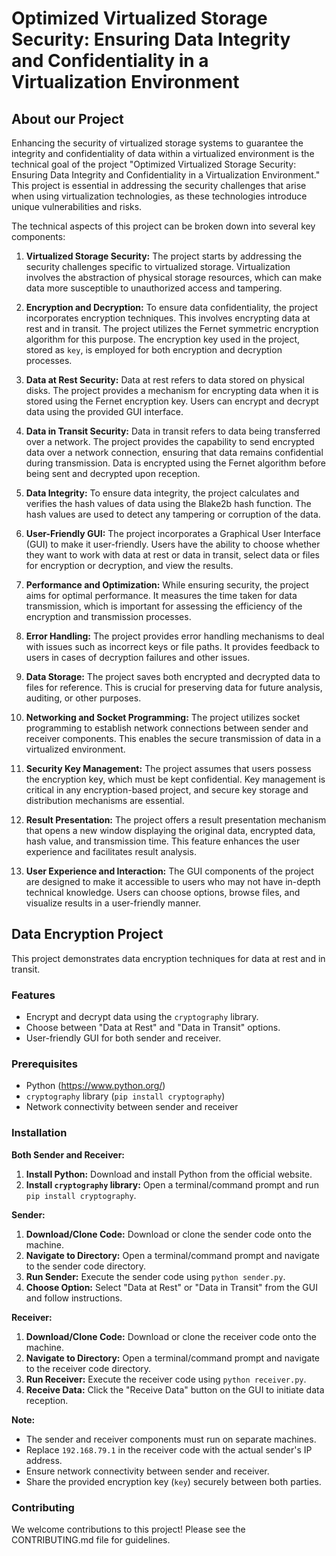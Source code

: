 # Optimized Virtualized Storage Security: Ensuring Data Integrity and Confidentiality in a Virtualization Environment

## About our Project

Enhancing the security of virtualized storage systems to guarantee the integrity and confidentiality of data within a virtualized environment is the technical goal of the project "Optimized Virtualized Storage Security: Ensuring Data Integrity and Confidentiality in a Virtualization Environment." This project is essential in addressing the security challenges that arise when using virtualization technologies, as these technologies introduce unique vulnerabilities and risks.

The technical aspects of this project can be broken down into several key components:

1. **Virtualized Storage Security:** 
   The project starts by addressing the security challenges specific to virtualized storage. Virtualization involves the abstraction of physical storage resources, which can make data more susceptible to unauthorized access and tampering.
   
2. **Encryption and Decryption:** 
   To ensure data confidentiality, the project incorporates encryption techniques. This involves encrypting data at rest and in transit. The project utilizes the Fernet symmetric encryption algorithm for this purpose. The encryption key used in the project, stored as `key`, is employed for both encryption and decryption processes.
   
3. **Data at Rest Security:** 
   Data at rest refers to data stored on physical disks. The project provides a mechanism for encrypting data when it is stored using the Fernet encryption key. Users can encrypt and decrypt data using the provided GUI interface.
   
4. **Data in Transit Security:** 
   Data in transit refers to data being transferred over a network. The project provides the capability to send encrypted data over a network connection, ensuring that data remains confidential during transmission. Data is encrypted using the Fernet algorithm before being sent and decrypted upon reception.
   
5. **Data Integrity:** 
   To ensure data integrity, the project calculates and verifies the hash values of data using the Blake2b hash function. The hash values are used to detect any tampering or corruption of the data.
   
6. **User-Friendly GUI:** 
   The project incorporates a Graphical User Interface (GUI) to make it user-friendly. Users have the ability to choose whether they want to work with data at rest or data in transit, select data or files for encryption or decryption, and view the results.
   
7. **Performance and Optimization:** 
   While ensuring security, the project aims for optimal performance. It measures the time taken for data transmission, which is important for assessing the efficiency of the encryption and transmission processes.
   
8. **Error Handling:** 
   The project provides error handling mechanisms to deal with issues such as incorrect keys or file paths. It provides feedback to users in cases of decryption failures and other issues.
   
9. **Data Storage:** 
   The project saves both encrypted and decrypted data to files for reference. This is crucial for preserving data for future analysis, auditing, or other purposes.
   
10. **Networking and Socket Programming:** 
    The project utilizes socket programming to establish network connections between sender and receiver components. This enables the secure transmission of data in a virtualized environment.
    
11. **Security Key Management:** 
    The project assumes that users possess the encryption key, which must be kept confidential. Key management is critical in any encryption-based project, and secure key storage and distribution mechanisms are essential.
    
12. **Result Presentation:** 
    The project offers a result presentation mechanism that opens a new window displaying the original data, encrypted data, hash value, and transmission time. This feature enhances the user experience and facilitates result analysis.
    
13. **User Experience and Interaction:** 
    The GUI components of the project are designed to make it accessible to users who may not have in-depth technical knowledge. Users can choose options, browse files, and visualize results in a user-friendly manner.

## Data Encryption Project

This project demonstrates data encryption techniques for data at rest and in transit.

### Features

* Encrypt and decrypt data using the `cryptography` library.
* Choose between "Data at Rest" and "Data in Transit" options.
* User-friendly GUI for both sender and receiver.

### Prerequisites

* Python (https://www.python.org/)
* `cryptography` library (`pip install cryptography`)
* Network connectivity between sender and receiver

### Installation

**Both Sender and Receiver:**

1. **Install Python:** Download and install Python from the official website.
2. **Install `cryptography` library:** Open a terminal/command prompt and run `pip install cryptography`.

**Sender:**

1. **Download/Clone Code:** Download or clone the sender code onto the machine.
2. **Navigate to Directory:** Open a terminal/command prompt and navigate to the sender code directory.
3. **Run Sender:** Execute the sender code using `python sender.py`.
4. **Choose Option:** Select "Data at Rest" or "Data in Transit" from the GUI and follow instructions.

**Receiver:**

1. **Download/Clone Code:** Download or clone the receiver code onto the machine.
2. **Navigate to Directory:** Open a terminal/command prompt and navigate to the receiver code directory.
3. **Run Receiver:** Execute the receiver code using `python receiver.py`.
4. **Receive Data:** Click the "Receive Data" button on the GUI to initiate data reception.

**Note:**

* The sender and receiver components must run on separate machines.
* Replace `192.168.79.1` in the receiver code with the actual sender's IP address.
* Ensure network connectivity between sender and receiver.
* Share the provided encryption key (`key`) securely between both parties.

### Contributing

We welcome contributions to this project! Please see the CONTRIBUTING.md file for guidelines.
